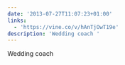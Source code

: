 ```yaml
---
date: '2013-07-27T11:07:23+01:00'
links:
  - 'https://vine.co/v/hAnTjOwT19e'
description: 'Wedding coach '
---
```

Wedding coach 
